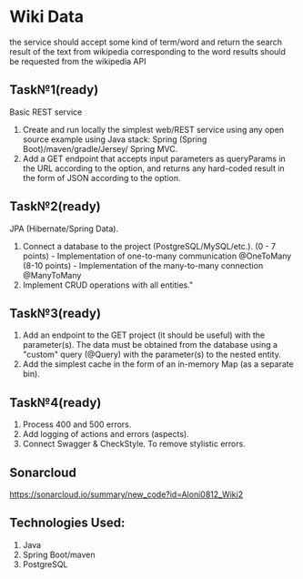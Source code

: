 # Wiki Data
the service should accept some kind of term/word and return the search result of the text from wikipedia corresponding to the word
results should be requested from the wikipedia API
## Task№1(ready)
Basic REST service 
1. Create and run locally the simplest web/REST service using any open source example using Java stack: Spring (Spring Boot)/maven/gradle/Jersey/ Spring MVC. 
2. Add a GET endpoint that accepts input parameters as queryParams in the URL according to the option, and returns any hard-coded result in the form of JSON according to the option.
## Task№2(ready)
JPA (Hibernate/Spring Data).
1. Connect a database to the project (PostgreSQL/MySQL/etc.).
(0 - 7 points) - Implementation of one-to-many communication @OneToMany
(8-10 points) - Implementation of the many-to-many connection @ManyToMany
2. Implement CRUD operations with all entities."
## Task№3(ready)
1. Add an endpoint to the GET project (it should be useful) with the parameter(s). The data must be obtained from the database using a "custom" query (@Query) with the parameter(s) to the nested entity.
2. Add the simplest cache in the form of an in-memory Map (as a separate bin).
## Task№4(ready)
1. Process 400 and 500 errors.
2. Add logging of actions and errors (aspects).
3. Connect Swagger & CheckStyle. To remove stylistic errors.
## Sonarcloud
https://sonarcloud.io/summary/new_code?id=Aloni0812_Wiki2
## Technologies Used:
1. Java
2. Spring Boot/maven
3. PostgreSQL
